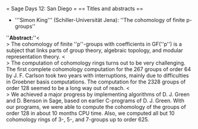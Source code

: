 = Sage Days 12: San Diego =
== Titles and abstracts ==

 * '''Simon King''' (Schiller-Universität Jena): ''The cohomology of finite p-groups''

 ''__Abstract:__''<<BR>>
 The cohomology of finite ''p''-groups with coefficients in GF(''p'') is a subject that links parts of group theory, algebraic topology, and modular representation theory. <<BR>>
 The computation of cohomology rings turns out to be very challenging. The first complete cohomology computation for the 267 groups of order 64 by J. F. Carlson took two years with interruptions, mainly due to difficulties in Groebner basis computations. The computation for the 2328 groups of order 128 seemed to be a long way out of reach. <<BR>>
 We achieved a major progress by implementing algorithms of D. J. Green and D. Benson in Sage, based on earlier C-programs of D. J. Green. With our programs, we were able to compute the cohomology of the groups of order 128 in about 10 months CPU time. Also, we computed all but 10 cohomology rings of 3-, 5-, and 7-groups up to order 625. 
